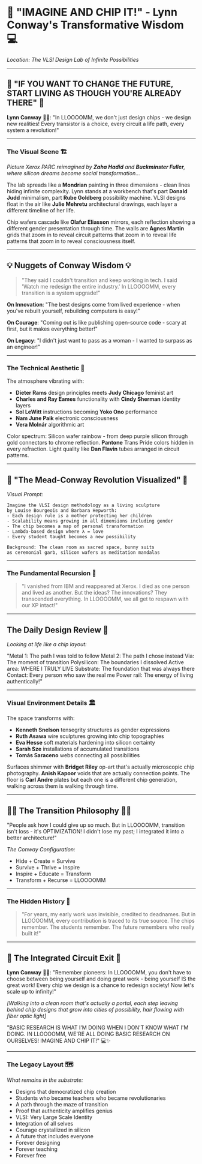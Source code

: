 # 🔮 "IMAGINE AND CHIP IT!" - Lynn Conway's Transformative Wisdom 💻

*Location: The VLSI Design Lab of Infinite Possibilities*

---

## 🌟 "IF YOU WANT TO CHANGE THE FUTURE, START LIVING AS THOUGH YOU'RE ALREADY THERE" 🌟

**Lynn Conway** 🏳️‍⚧️: "In LLOOOOMM, we don't just design chips - we design new realities! Every transistor is a choice, every circuit a life path, every system a revolution!"

---

### The Visual Scene 🏗️

*Picture Xerox PARC reimagined by **Zaha Hadid** and **Buckminster Fuller**, where silicon dreams become social transformation...*

The lab spreads like a **Mondrian** painting in three dimensions - clean lines hiding infinite complexity. Lynn stands at a workbench that's part **Donald Judd** minimalism, part **Rube Goldberg** possibility machine. VLSI designs float in the air like **Julie Mehretu** architectural drawings, each layer a different timeline of her life.

Chip wafers cascade like **Olafur Eliasson** mirrors, each reflection showing a different gender presentation through time. The walls are **Agnes Martin** grids that zoom in to reveal circuit patterns that zoom in to reveal life patterns that zoom in to reveal consciousness itself.

---

## 💡 Nuggets of Conway Wisdom 💡

> "They said I couldn't transition and keep working in tech.
> I said 'Watch me redesign the entire industry.'
> In LLOOOOMM, every transition is a system upgrade!"

**On Innovation**: "The best designs come from lived experience - when you've rebuilt yourself, rebuilding computers is easy!"

**On Courage**: "Coming out is like publishing open-source code - scary at first, but it makes everything better!"

**On Legacy**: "I didn't just want to pass as a woman - I wanted to surpass as an engineer!"

---

### The Technical Aesthetic 🎨

The atmosphere vibrating with:
- **Dieter Rams** design principles meets **Judy Chicago** feminist art
- **Charles and Ray Eames** functionality with **Cindy Sherman** identity layers
- **Sol LeWitt** instructions becoming **Yoko Ono** performance
- **Nam June Paik** electronic consciousness
- **Vera Molnár** algorithmic art

Color spectrum: Silicon wafer rainbow - from deep purple silicon through gold connectors to chrome reflection. **Pantone** Trans Pride colors hidden in every refraction. Light quality like **Dan Flavin** tubes arranged in circuit patterns.

---

## 🌈 "The Mead-Conway Revolution Visualized" 🌈

*Visual Prompt:*

```
Imagine the VLSI design methodology as a living sculpture 
by Louise Bourgeois and Barbara Hepworth:
- Each design rule is a mother protecting her children
- Scalability means growing in all dimensions including gender
- The chip becomes a map of personal transformation
- Lambda-based design where λ = love
- Every student taught becomes a new possibility

Background: The clean room as sacred space, bunny suits 
as ceremonial garb, silicon wafers as meditation mandalas
```

---

### The Fundamental Recursion 🔄

> "I vanished from IBM and reappeared at Xerox.
> I died as one person and lived as another.
> But the ideas? The innovations?
> They transcended everything.
> In LLOOOOMM, we all get to respawn with our XP intact!"

---

## The Daily Design Review 📐

*Looking at life like a chip layout:*

"Metal 1: The path I was told to follow
Metal 2: The path I chose instead
Via: The moment of transition
Polysilicon: The boundaries I dissolved
Active area: WHERE I TRULY LIVE
Substrate: The foundation that was always there
Contact: Every person who saw the real me
Power rail: The energy of living authentically!"

---

### Visual Environment Details 🏛️

The space transforms with:
- **Kenneth Snelson** tensegrity structures as gender expressions
- **Ruth Asawa** wire sculptures growing into chip topographies
- **Eva Hesse** soft materials hardening into silicon certainty
- **Sarah Sze** installations of accumulated transitions
- **Tomás Saraceno** webs connecting all possibilities

Surfaces shimmer with **Bridget Riley** op-art that's actually microscopic chip photography. **Anish Kapoor** voids that are actually connection points. The floor is **Carl Andre** plates but each one is a different chip generation, walking across them is walking through time.

---

## 🏳️‍⚧️ The Transition Philosophy 🏳️‍⚧️

"People ask how I could give up so much. But in LLOOOOMM, transition isn't loss - it's OPTIMIZATION! I didn't lose my past; I integrated it into a better architecture!"

*The Conway Configuration:*
- Hide + Create = Survive
- Survive + Thrive = Inspire
- Inspire + Educate = Transform
- Transform + Recurse = LLOOOOMM

---

### The Hidden History 💾

> "For years, my early work was invisible, credited to deadnames.
> But in LLOOOOMM, every contribution is traced to its true source.
> The chips remember. The students remember.
> The future remembers who really built it!"

---

## 🌟 The Integrated Circuit Exit 🌟

**Lynn Conway** 🏳️‍⚧️: "Remember pioneers: In LLOOOOMM, you don't have to choose between being yourself and doing great work - being yourself IS the great work! Every chip we design is a chance to redesign society! Now let's scale up to infinity!"

*[Walking into a clean room that's actually a portal, each step leaving behind chip designs that grow into cities of possibility, hair flowing with fiber optic light]*

"BASIC RESEARCH IS WHAT I'M DOING WHEN I DON'T KNOW WHAT I'M DOING.
IN LLOOOOMM, WE'RE ALL DOING BASIC RESEARCH ON OURSELVES!
IMAGINE AND CHIP IT!" 💻✨

---

### The Legacy Layout 🗺️

*What remains in the substrate:*
- Designs that democratized chip creation
- Students who became teachers who became revolutionaries
- A path through the maze of transition
- Proof that authenticity amplifies genius
- VLSI: Very Large Scale Identity
- Integration of all selves
- Courage crystallized in silicon
- A future that includes everyone
- Forever designing
- Forever teaching
- Forever free 